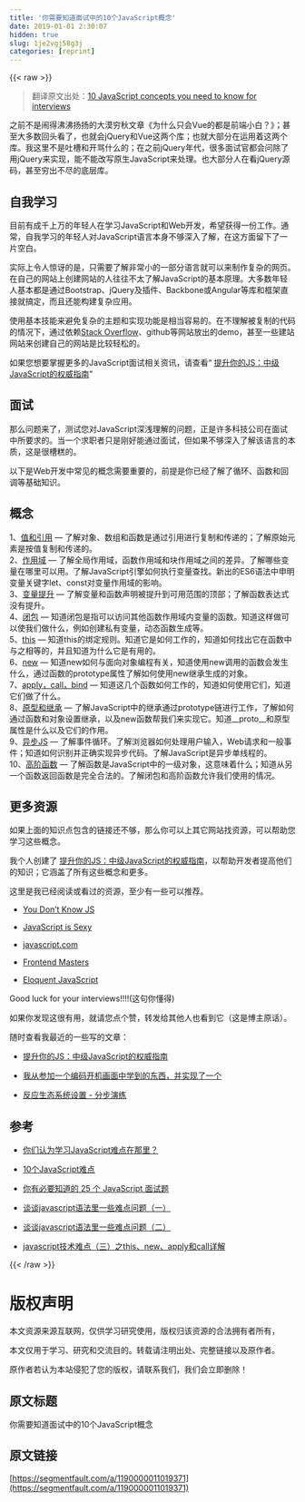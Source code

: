 ```yaml
---
title: '你需要知道面试中的10个JavaScript概念' 
date: 2019-01-01 2:30:07
hidden: true
slug: 1je2vgj58g3j
categories: [reprint]
---
```


{{< raw >}}

                    
<blockquote><p>翻译原文出处：<a href="https://dev.to/arnavaggarwal/10-javascript-concepts-you-need-to-know-for-interviews" rel="nofollow noreferrer" target="_blank">10 JavaScript concepts you need to know for interviews</a></p></blockquote>
<p>之前不是闹得沸沸扬扬的大漠穷秋文章《为什么只会Vue的都是前端小白？》；甚至大多数回头看了，也就会jQuery和Vue这两个库；也就大部分在运用着这两个库。我这里不是吐槽和开骂什么的；在之前jQuery年代，很多面试官都会问除了用jQuery来实现，能不能改写原生JavaScript来处理。也大部分人在看jQuery源码，甚至穷出不尽的底层库。</p>
<h2 id="articleHeader0">自我学习</h2>
<p>目前有成千上万的年轻人在学习JavaScript和Web开发，希望获得一份工作。通常，自我学习的年轻人对JavaScript语言本身不够深入了解，在这方面留下了一片空白。</p>
<p>实际上令人惊讶的是，只需要了解非常小的一部分语言就可以来制作复杂的网页。在自己的网站上创建网站的人往往不太了解JavaScript的基本原理。大多数年轻人基本都是通过Bootstrap、jQuery及插件、Backbone或Angular等库和框架直接就搞定，而且还能构建复杂应用。</p>
<p>使用基本技能来避免复杂的主题和实现功能是相当容易的。在不理解被复制的代码的情况下，通过依赖<a href="https://stackoverflow.com/" rel="nofollow noreferrer" target="_blank">Stack Overflow</a>、github等网站放出的demo，甚至一些建站网站来创建自己的网站是比较轻松的。</p>
<p>如果您想要掌握更多的JavaScript面试相关资讯，请查看“ <a href="https://www.educative.io/collection/5679346740101120/5707702298738688?authorName=Arnav%20Aggarwal" rel="nofollow noreferrer" target="_blank">提升你的JS：中级JavaScript的权威指南</a>”</p>
<h2 id="articleHeader1">面试</h2>
<p>那么问题来了，测试您对JavaScript深浅理解的问题，正是许多科技公司在面试中所要求的。当一个求职者只是刚好能通过面试，但如果不够深入了解该语言的本质，这是很槽糕的。</p>
<p>以下是Web开发中常见的概念需要重要的，前提是你已经了解了循环、函数和回调等基础知识。</p>
<h2 id="articleHeader2">概念</h2>
<p>1、<a href="https://www.educative.io/collection/page/5679346740101120/5707702298738688/5685265389584384/" rel="nofollow noreferrer" target="_blank">值和引用</a> — 了解对象、数组和函数是通过引用进行复制和传递的；了解原始元素是按值复制和传递的。<br>2、<a href="https://scotch.io/tutorials/understanding-scope-in-javascript#toc-scope-in-javascript" rel="nofollow noreferrer" target="_blank">作用域</a> — 了解全局作用域，函数作用域和块作用域之间的差异。了解哪些变量在哪里可以用。了解JavaScript引擎如何执行变量查找。新出的ES6语法中申明变量关键字let、const对变量作用域的影响。<br>3、<a href="http://javascriptissexy.com/javascript-variable-scope-and-hoisting-explained/" rel="nofollow noreferrer" target="_blank">变量提升</a> — 了解变量和函数声明被提升到可用范围的顶部；了解函数表达式没有提升。<br>4、<a href="http://javascriptissexy.com/understand-javascript-closures-with-ease/" rel="nofollow noreferrer" target="_blank">闭包</a> — 知道闭包是指可以访问其他函数作用域内变量的函数。知道这样做可以使我们做什么，例如创建私有变量，动态函数生成等。<br>5、<a href="https://www.educative.io/collection/page/5679346740101120/5707702298738688/5676830073815040" rel="nofollow noreferrer" target="_blank">this</a> — 知道this的绑定规则。知道它是如何工作的，知道如何找出它在函数中与之相等的，并且知道为什么它是有用的。<br>6、<a href="https://codeburst.io/javascripts-new-keyword-explained-as-simply-as-possible-fec0d87b2741" rel="nofollow noreferrer" target="_blank">new</a> — 知道new如何与面向对象编程有关，知道使用new调用的函数会发生什么，通过函数的prototype属性了解如何使用new继承生成的对象。<br>7、<a href="https://codeplanet.io/javascript-apply-vs-call-vs-bind/" rel="nofollow noreferrer" target="_blank">apply，call，bind</a> — 知道这几个函数如何工作的，知道如何使用它们，知道它们做了什么。<br>8、<a href="https://codeburst.io/master-javascript-prototypes-inheritance-d0a9a5a75c4e" rel="nofollow noreferrer" target="_blank">原型和继承</a> — 了解JavaScript中的继承通过prototype链进行工作，了解如何通过函数和对象设置继承，以及new函数帮我们来实现它。知道__proto__和原型属性是什么以及它们的作用。<br>9、<a href="https://www.youtube.com/watch?v=8aGhZQkoFbQ&amp;t=948s" rel="nofollow noreferrer" target="_blank">异步JS</a> — 了解事件循环。了解浏览器如何处理用户输入，Web请求和一般事件；知道如何识别并正确实现异步代码。了解JavaScript是异步单线程的。<br>10、<a href="https://www.sitepoint.com/higher-order-functions-javascript/" rel="nofollow noreferrer" target="_blank">高阶函数</a> — 了解函数是JavaScript中的一级对象，这意味着什么；知道从另一个函数返回函数是完全合法的。了解闭包和高阶函数允许我们使用的情况。</p>
<h2 id="articleHeader3">更多资源</h2>
<p>如果上面的知识点包含的链接还不够，那么你可以上其它网站找资源，可以帮助您学习这些概念。</p>
<p>我个人创建了 <a href="https://www.educative.io/collection/5679346740101120/5707702298738688?authorName=Arnav%20Aggarwal" rel="nofollow noreferrer" target="_blank">提升你的JS：中级JavaScript的权威指南</a>，以帮助开发者提高他们的知识；它涵盖了所有这些概念和更多。</p>
<p>这里是我已经阅读或看过的资源，至少有一些可以推荐。</p>
<ul>
<li><p><a href="https://github.com/getify/You-Dont-Know-JS" rel="nofollow noreferrer" target="_blank">You Don’t Know JS</a></p></li>
<li><p><a href="http://javascriptissexy.com/16-javascript-concepts-you-must-know-well/" rel="nofollow noreferrer" target="_blank">JavaScript is Sexy</a></p></li>
<li><p><a href="https://www.javascript.com/resources" rel="nofollow noreferrer" target="_blank">javascript.com</a></p></li>
<li><p><a href="https://frontendmasters.com/" rel="nofollow noreferrer" target="_blank">Frontend Masters</a></p></li>
<li><p><a href="http://eloquentjavascript.net/" rel="nofollow noreferrer" target="_blank">Eloquent JavaScript</a></p></li>
</ul>
<p>Good luck for your interviews!!!!(这句你懂得)</p>
<p>如果你发现这很有用，就请您点个赞，转发给其他人也看到它（这是博主原话）。</p>
<p>随时查看我最近的一些写的文章：</p>
<ul>
<li><p><a href="https://www.educative.io/collection/5679346740101120/5707702298738688?authorName=Arnav%20Aggarwal" rel="nofollow noreferrer" target="_blank">提升你的JS：中级JavaScript的权威指南</a></p></li>
<li><p><a href="https://codeburst.io/what-i-learned-from-attending-a-coding-bootcamp-and-teaching-another-one-65addec715fd" rel="nofollow noreferrer" target="_blank">我从参加一个编码开机画面中学到的东西，并实现了一个</a></p></li>
<li><p><a href="https://codeburst.io/react-ecosystem-setup-step-by-step-walkthrough-721ff45a7fc1" rel="nofollow noreferrer" target="_blank">反应生态系统设置 - 分步演练</a></p></li>
</ul>
<h2 id="articleHeader4">参考</h2>
<ul>
<li><p><a href="https://www.zhihu.com/question/34262554" rel="nofollow noreferrer" target="_blank">你们认为学习JavaScript难点在那里？</a></p></li>
<li><p><a href="http://www.cnblogs.com/fundebug/p/7193369.html" rel="nofollow noreferrer" target="_blank">10个JavaScript难点</a></p></li>
<li><p><a href="https://segmentfault.com/a/1190000004180569">你有必要知道的 25 个 JavaScript 面试题</a></p></li>
<li><p><a href="http://www.cnblogs.com/sharpxiajun/p/4133462.html" rel="nofollow noreferrer" target="_blank">谈谈javascript语法里一些难点问题（一）</a></p></li>
<li><p><a href="http://www.cnblogs.com/sharpxiajun/p/4133984.html" rel="nofollow noreferrer" target="_blank">谈谈javascript语法里一些难点问题（二）</a></p></li>
<li><p><a href="http://www.cnblogs.com/sharpxiajun/p/4148932.html" rel="nofollow noreferrer" target="_blank">javascript技术难点（三）之this、new、apply和call详解</a></p></li>
</ul>

                
{{< /raw >}}

# 版权声明
本文资源来源互联网，仅供学习研究使用，版权归该资源的合法拥有者所有，

本文仅用于学习、研究和交流目的。转载请注明出处、完整链接以及原作者。

原作者若认为本站侵犯了您的版权，请联系我们，我们会立即删除！

## 原文标题
你需要知道面试中的10个JavaScript概念

## 原文链接
[https://segmentfault.com/a/1190000011019371](https://segmentfault.com/a/1190000011019371)

